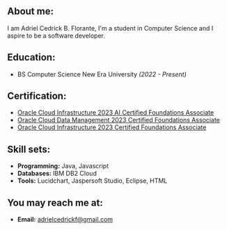 ## About me:
I am Adriel Cedrick B. Florante, I'm a student in Computer Science and I aspire to be a software developer.

## Education:
- BS Computer Science New Era University _(2022 - Present)_

## Certification:
- [Oracle Cloud Infrastructure 2023 AI Certified Foundations Associate](https://catalog-education.oracle.com/pls/certview/sharebadge?id=83D6D79E79283E8B186C1B8B9C17145C652DF4E64FF43C9B75A91E5C8B2FF655)
- [Oracle Cloud Data Management 2023 Certified Foundations Associate](https://catalog-education.oracle.com/pls/certview/sharebadge?id=D015F9816610FE4BAD94E2C20380A23504D7B54F451A2F6C7385EE52959B362E)
- [Oracle Cloud Infrastructure 2023 Certified Foundations Associate](https://catalog-education.oracle.com/pls/certview/sharebadge?id=07A0D8FBE6E7FF1074BBA3C32F9BF38388D352CAB6A06283BF3F4EAF76EA7F1F)

## Skill sets:
- **Programming:**  Java, Javascript
- **Databases:** IBM DB2 Cloud
- **Tools:**  Lucidchart, Jaspersoft Studio, Eclipse, HTML

## You may reach me at:
- **Email:** adrielcedrickf@gmail.com

<!--
**AdrielFlorante/AdrielFlorante** is a ✨ _special_ ✨ repository because its `README.md` (this file) appears on your GitHub profile.

Here are some ideas to get you started:

- 🔭 I’m currently working on ...
- 🌱 I’m currently learning ...
- 👯 I’m looking to collaborate on ...
- 🤔 I’m looking for help with ...
- 💬 Ask me about ...
- 📫 How to reach me: ...
- 😄 Pronouns: ...
- ⚡ Fun fact: ...
-->
